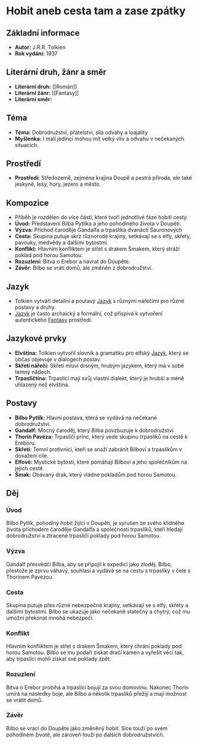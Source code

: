 # Hobit aneb cesta tam a zase zpátky

## Základní informace

- **Autor:** J.R.R. Tolkien
- **Rok vydání:** 1937

## Literární druh, žánr a směr 

- **Literární druh:** [[Román]]
- **Literární žánr:** [[Fantasy]]
- **Literární směr:** 

## Téma 

- **Téma:** Dobrodružství, přátelství, síla odvahy a loajality
- **Myšlenka:** I malí jedinci mohou mít velký vliv a odvahu v nečekaných situacích.

## Prostředí 

- **Prostředí:** Středozemě, zejména krajina Doupě a pestrá příroda, ale také jeskyně, lesy, hory, jezero a město.

## Kompozice 

- Příběh je rozdělen do více částí, které tvoří jednotlivé fáze hobití cesty.
- **Úvod:** Představení Bilba Pytlíka a jeho pohodlného života v Doupěti.
- **Výzva:** Příchod čaroděje Gandalfa a trpaslíka dvanácti Sauronových
- **Cesta:** Skupina putuje skrz různorodé krajiny, setkávají se s elfy, skřety, pavouky, medvědy a dalšími bytostmi.
- **Konflikt:** Hlavním konfliktem je střet s drakem Šmakem, který stráží poklad pod horou Samotou.
- **Rozuzlení:** Bitva o Erebor a návrat do Doupěte.
- **Závěr:** Bilbo se vrátí domů, ale změněn z dobrodružství.

## Jazyk 

- Tolkien vytváří detailní a poutavý [Jazyk](Jazyk.md) s různými nářečími pro různé postavy a druhy.
- [Jazyk](Jazyk.md) je často archaický a formální, což přispívá k vytvoření autentického [Fantasy](Fantasy.md) prostředí.

## Jazykové prvky 

- **Elvština:** Tolkien vytvořil slovník a gramatiku pro elfský [Jazyk](Jazyk.md), který se občas objevuje v dialogech postav.
- **Skřetí nářečí:** Skřeti mluví drsným, hrubým jazykem, který má v sobě temný nádech.
- **Trpasličtina:** Trpaslíci mají svůj vlastní dialekt, který je hrubší a méně uhlazený než elvština.

## Postavy 

- **Bilbo Pytlík:** Hlavní postava, která se vydává na nečekané dobrodružství.
- **Gandalf:** Mocný čaroděj, který Bilba povzbuzuje k dobrodružství.
- **Thorin Pavéza:** Trpasličí princ, který vede skupinu trpaslíků na cestě k Ereboru.
- **Skřeti:** Temní protivníci, kteří se snaží zabránit Bilbovi a trpaslíkům v dosažení cíle.
- **Elfové:** Mystické bytosti, které pomáhají Bilbovi a jeho společníkům na jejich cestě.
- **Šmak:** Obávaný drak, který vládne pokladům pod horou Samotou.

## Děj

### Úvod

Bilbo Pytlík, pohodlný hobit žijící v Doupěti, je vyrušen ze svého klidného života příchodem čaroděje Gandalfa a společnosti trpaslíků, kteří hledají dobrodružství a ztracené trpasličí poklady pod horou Samotou.

### Výzva

Gandalf přesvědčí Bilba, aby se připojil k expedici jako zloděj. Bilbo, přestože je zprvu váhavý, souhlasí a vydává se na cestu s trpaslíky v čele s Thorinem Pavézou.

### Cesta

Skupina putuje přes různé nebezpečné krajiny, setkávají se s elfy, skřety a dalšími bytostmi. Bilbo se ukazuje jako nečekaně statečný a chytrý, což mu umožní překonat mnohá nebezpečí.

### Konflikt

Hlavním konfliktem je střet s drakem Šmakem, který chrání poklady pod horou Samotou. Bilbo se mu podaří získat dračí kámen a vyřešit věci tak, aby trpaslíci mohli získat své poklady zpět.

### Rozuzlení

Bitva o Erebor probíhá a trpaslíci bojují za svou domovinu. Nakonec Thorin umírá na následky boje, ale Bilbo a několik trpaslíků přežijí a mají možnost se vrátit domů.

### Závěr

Bilbo se vrací do Doupěte jako změněný hobit. Sice touží po svém pohodlném životě, ale zároveň touží po dalších dobrodružstvích.